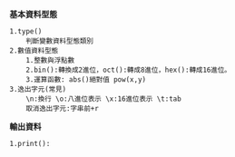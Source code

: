 **基本資料型態**  

    1.type()  
        判斷變數資料型態類別 
    2.數值資料型態  
        1.整數與浮點數
        2.bin():轉換成2進位，oct():轉成8進位，hex():轉成16進位。
        3.運算函數: abs()絕對值 pow(x,y)
    3.逸出字元(常見)
        \n:換行 \o:八進位表示 \x:16進位表示 \t:tab 
        取消逸出字元:字串前+r

**輸出資料**

    1.print():
